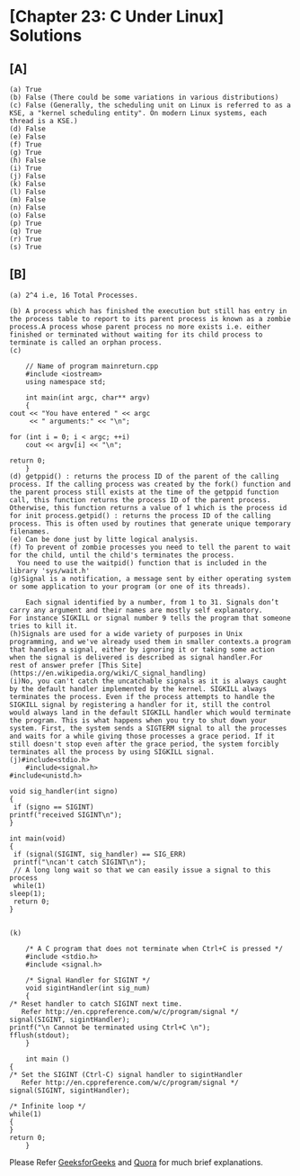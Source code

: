 # [Chapter 23: C Under Linux] Solutions

## [A]
    
    (a) True
    (b) False (There could be some variations in various distributions)
    (c) False (Generally, the scheduling unit on Linux is referred to as a KSE, a "kernel scheduling entity". On modern Linux systems, each thread is a KSE.)
    (d) False
    (e) False
    (f) True
    (g) True
    (h) False
    (i) True
    (j) False
    (k) False
    (l) False
    (m) False
    (n) False
    (o) False
    (p) True
    (q) True
    (r) True
    (s) True
    
## [B]

    (a) 2^4 i.e, 16 Total Processes.
    
    (b) A process which has finished the execution but still has entry in the process table to report to its parent process is known as a zombie process.A process whose parent process no more exists i.e. either finished or terminated without waiting for its child process to terminate is called an orphan process.
    (c)
    
        // Name of program mainreturn.cpp
        #include <iostream>
        using namespace std;
 
        int main(int argc, char** argv)
        {
    cout << "You have entered " << argc
         << " arguments:" << "\n";
 
    for (int i = 0; i < argc; ++i)
        cout << argv[i] << "\n";
 
    return 0;
        }
    (d) getppid() : returns the process ID of the parent of the calling process. If the calling process was created by the fork() function and the parent process still exists at the time of the getppid function call, this function returns the process ID of the parent process. Otherwise, this function returns a value of 1 which is the process id for init process.getpid() : returns the process ID of the calling process. This is often used by routines that generate unique temporary filenames.
    (e) Can be done just by litte logical analysis.
    (f) To prevent of zombie processes you need to tell the parent to wait for the child, until the child's terminates the process.
      You need to use the waitpid() function that is included in the library 'sys/wait.h'
    (g)Signal is a notification, a message sent by either operating system or some application to your program (or one of its threads).

        Each signal identified by a number, from 1 to 31. Signals don’t carry any argument and their names are mostly self explanatory.         For instance SIGKILL or signal number 9 tells the program that someone tries to kill it.
    (h)Signals are used for a wide variety of purposes in Unix programming, and we've already used them in smaller contexts.a program       that handles a signal, either by ignoring it or taking some action when the signal is delivered is described as signal handler.For      rest of answer prefer [This Site](https://en.wikipedia.org/wiki/C_signal_handling)
    (i)No, you can't catch the uncatchable signals as it is always caught by the default handler implemented by the kernel. SIGKILL always terminates the process. Even if the process attempts to handle the SIGKILL signal by registering a handler for it, still the control would always land in the default SIGKILL handler which would terminate the program. This is what happens when you try to shut down your system. First, the system sends a SIGTERM signal to all the processes and waits for a while giving those processes a grace period. If it still doesn't stop even after the grace period, the system forcibly terminates all the process by using SIGKILL signal.
    (j)#include<stdio.h>
        #include<signal.h>
    #include<unistd.h>

    void sig_handler(int signo)
    {
     if (signo == SIGINT)
    printf("received SIGINT\n");
    }

    int main(void)
    {
     if (signal(SIGINT, sig_handler) == SIG_ERR)
     printf("\ncan't catch SIGINT\n");
     // A long long wait so that we can easily issue a signal to this process
     while(1) 
    sleep(1);
     return 0;
    }


    (k) 
    
        /* A C program that does not terminate when Ctrl+C is pressed */
        #include <stdio.h>
        #include <signal.h>
 
        /* Signal Handler for SIGINT */
        void sigintHandler(int sig_num)
        {
    /* Reset handler to catch SIGINT next time.
       Refer http://en.cppreference.com/w/c/program/signal */
    signal(SIGINT, sigintHandler);
    printf("\n Cannot be terminated using Ctrl+C \n");
    fflush(stdout);
        }
 
        int main ()
    {
    /* Set the SIGINT (Ctrl-C) signal handler to sigintHandler 
       Refer http://en.cppreference.com/w/c/program/signal */
    signal(SIGINT, sigintHandler);
 
    /* Infinite loop */
    while(1)
    {        
    }
    return 0;
        }
Please Refer [GeeksforGeeks](https://www.geeksforgeeks.org/write-a-c-program-that-doesnt-terminate-when-ctrlc-is-pressed/) and [Quora](https://www.quora.com/What-is-the-difference-between-the-SIGINT-and-SIGTERM-signals-in-Linux-What%E2%80%99s-the-difference-between-the-SIGKILL-and-SIGSTOP-signals) for much brief explanations.
